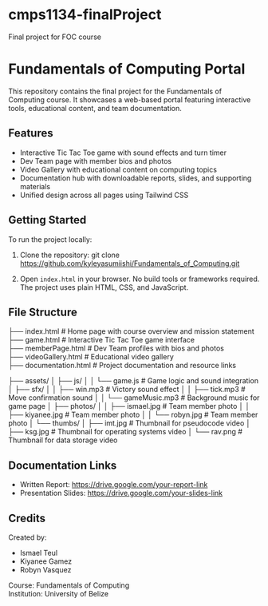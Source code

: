 # cmps1134-finalProject
Final project for FOC course

# Fundamentals of Computing Portal

This repository contains the final project for the Fundamentals of Computing course. It showcases a web-based portal featuring interactive tools, educational content, and team documentation.

## Features

- Interactive Tic Tac Toe game with sound effects and turn timer
- Dev Team page with member bios and photos
- Video Gallery with educational content on computing topics
- Documentation hub with downloadable reports, slides, and supporting materials
- Unified design across all pages using Tailwind CSS

## Getting Started

To run the project locally:

1. Clone the repository:
git clone https://github.com/kyleyasumiishi/Fundamentals_of_Computing.git


2. Open `index.html` in your browser.
No build tools or frameworks required. The project uses plain HTML, CSS, and JavaScript.

## File Structure

├── index.html               # Home page with course overview and mission statement  
├── game.html                # Interactive Tic Tac Toe game interface  
├── memberPage.html          # Dev Team profiles with bios and photos  
├── videoGallery.html        # Educational video gallery  
├── documentation.html       # Project documentation and resource links  

├── assets/
│   ├── js/
│   │   └── game.js          # Game logic and sound integration
│   ├── sfx/
│   │   ├── win.mp3          # Victory sound effect
│   │   ├── tick.mp3         # Move confirmation sound
│   │   └── gameMusic.mp3    # Background music for game page
│   ├── photos/
│   │   ├── ismael.jpg       # Team member photo
│   │   ├── kiyanee.jpg      # Team member photo
│   │   └── robyn.jpg        # Team member photo
│   └── thumbs/
│       ├── imt.jpg          # Thumbnail for pseudocode video
│       ├── ksg.jpg          # Thumbnail for operating systems video
│       └── rav.png          # Thumbnail for data storage video


## Documentation Links

- Written Report: https://drive.google.com/your-report-link
- Presentation Slides: https://drive.google.com/your-slides-link


## Credits

Created by:
- Ismael Teul
- Kiyanee Gamez
- Robyn Vasquez

Course: Fundamentals of Computing  
Institution: University of Belize